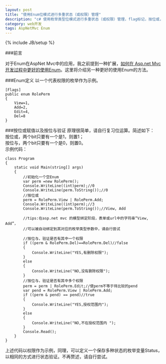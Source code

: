 ```yaml
---
layout: post
title: "使用Enum位模式进行多重状态（或权限）管理"
description: "c# 使用枚举类型位模式进行多重状态（或权限）管理，flag标记，按位或，按位与"
category: web开发
tags: AspNetMvc Enum
---
```

{% include JB/setup %}

###前言

对于Enum在AspNet Mvc中的应用，我之前提到一种扩展，[如何在 Asp.net Mvc 开发过程中更好的使用Enum](http://personball.com/web开发/2014/09/21/an-extension-for-enum-in-dotnet-mvc-develop/)。这里将介绍另一种更好的使用Enum的方法。  

###Enum定义
以一个代表权限的枚举作为示例。

    [Flags]
    public enum RolePerm
    {
        View=1,
        Add=2,
        Edit=4,
        Del=8
    }

###按位或赋值以及按位与验证
原理很简单，请自行复习位运算。简述如下：  
按位或，两个bit只要有一个是1，则置1；  
按位与，两个bit只要有一个是0，则置0。  
示例代码：  

    class Program
    {
        static void Main(string[] args)
        {
            //初始化一个空Enum
            var perm =new RolePerm();
            Console.WriteLine((int)perm);//0
            Console.WriteLine(perm.ToString());//0
            //按位或
            perm = RolePerm.View | RolePerm.Add;
            Console.WriteLine((int)perm);//3
            Console.WriteLine(perm.ToString());//View, Add
            
            //tips:在asp.net mvc 的模型绑定阶段，表单或url中的字符串“View, Add”，
            //可以被自动绑定到其对应的枚举类型参数中，请自行尝试

            //按位与，验证是否有其中一个权限
            if ((perm & RolePerm.Del)==RolePerm.Del)//false
            {
                Console.WriteLine("YES,有删除权限");
            }
            else
            {
                Console.WriteLine("NO,没有删除权限");
            }
            //按位与，验证是否有其中多个权限
            perm = perm | RolePerm.Edit;//使perm不等于待比较的pend
            var pend = RolePerm.View | RolePerm.Add;
            if ((perm & pend) == pend)//true
            {
                Console.WriteLine("YES,授权范围内");
            }
            else
            {
                Console.WriteLine("NO,不在授权范围内 ");
            }
            Console.Read();
        }
    }

上述代码以权限作为示例，同理，可以定义一个保存多种状态的枚举变量Status，以相同的方式进行状态验证。不再赘述，请自行尝试。

